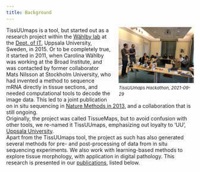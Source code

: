 ```yaml
---
title: Background
---
```


<div class="row content" >
    <div class="">
        <div class="column" style="max-width:40%;float:right;margin-left:20px;">
            <img src="/assets/pictures/hackathon.jpg"/>
            <small><i>TissUUmaps Hackathon, 2021-09-29</i><br/></small>
        </div>
        TissUUmaps is a tool, but started out as a research project within the  <a href="http://user.it.uu.se/~cli05194/">Wählby lab</a> at the <a href="https://www.it.uu.se/">Dept. of IT</a>, Uppsala University, Sweden, in 2015. Or to be completely true, it started in 2011, when Carolina Wählby was working at the Broad Institute, and was contacted by former collaborator Mats Nilsson at Stockholm University, who had invented a method to sequence mRNA directly in tissue sections, and needed computational tools to decode the image data. This led to a joint publication on in situ sequencing in <a href="https://www.nature.com/articles/nmeth.2563"> Nature Methods in 2013</a>, and a collaboration that is still ongoing.
        <br/>
        Originally, the project was called TissueMaps, but to avoid confusion with other tools, we re-named it TissUUmaps, emphasizing out loyalty to ‘UU’, <a href="https://www.uu.se/en">Uppsala University</a>.
        <br/>
        Apart from the TissUUmaps tool, the project as such has also generated several methods for pre- and post-processing of data from in situ sequencing experiments. We also work with learning-based methods to explore tissue morphology, with application in digital pathology. This research is presented in our <a href="/about_us/#publications">publications</a>, listed below.
    </div>
</div>